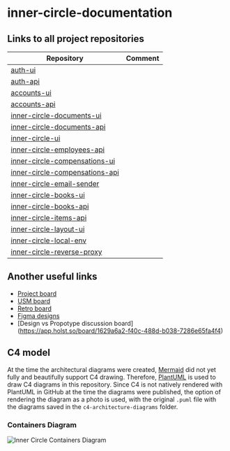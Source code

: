 # inner-circle-documentation

## Links to all project repositories

| Repository                                                                                         | Comment    |
|----------------------------------------------------------------------------------------------------|------------|
| [auth-ui](https://github.com/TourmalineCore/auth-ui)                                               |            |
| [auth-api](https://github.com/TourmalineCore/auth-api)                                             |            |
| [accounts-ui](https://github.com/TourmalineCore/accounts-ui)                                       |            |
| [accounts-api](https://github.com/TourmalineCore/accounts-api)                                     |            |
| [inner-circle-documents-ui](https://github.com/TourmalineCore/inner-circle-documents-ui)           |            |
| [inner-circle-documents-api](https://github.com/TourmalineCore/inner-circle-documents-api)         |            |
| [inner-circle-ui](https://github.com/TourmalineCore/inner-circle-ui)                               |            |
| [inner-circle-employees-api](https://github.com/TourmalineCore/inner-circle-employees-api)         |            |
| [inner-circle-compensations-ui](https://github.com/TourmalineCore/inner-circle-compensations-ui)   |            |
| [inner-circle-compensations-api](https://github.com/TourmalineCore/inner-circle-compensations-api) |            |
| [inner-circle-email-sender](https://github.com/TourmalineCore/inner-circle-email-sender)           |            |
| [inner-circle-books-ui](https://github.com/TourmalineCore/inner-circle-books-ui)                   |            |
| [inner-circle-books-api](https://github.com/TourmalineCore/inner-circle-books-api)                 |            |
| [inner-circle-items-api](https://github.com/TourmalineCore/inner-circle-items-api)                 |            |
| [inner-circle-layout-ui](https://github.com/TourmalineCore/inner-circle-layout-ui)                 |            |
| [inner-circle-local-env](https://github.com/TourmalineCore/inner-circle-local-env)                 |            |
| [inner-circle-reverse-proxy](https://github.com/TourmalineCore/inner-circle-reverse-proxy)         |            |

## Another useful links
- [Project board](https://github.com/orgs/TourmalineCore/projects/5)
- [USM board](https://board.mail.ru/?utm_source=portal&utm_medium=portal_navigation&utm_campaign=board.vk.com_cross_navimt_link_id%3Dykpiid2&uid=94acfbe7-8699-47d4-92df-fb705322e541)
- [Retro board](https://app.holst.so/board/047a6d87-4a7c-4179-840f-8c54f6fd21d2)
- [Figma designs](https://www.figma.com/design/O4Kbm638zRYHhVqN9FBm5D/Inner-Circle?t=kPjBwo15UyXLnic5-0)
- [Design vs Propotype discussion board] (https://app.holst.so/board/1629a6a2-f40c-488d-b038-7286e65fa4f4)

## C4 model

At the time the architectural diagrams were created, [Mermaid](https://mermaid.js.org/) did not yet fully and beautifully support C4 drawing. 
Therefore, [PlantUML](https://plantuml.com/en/stdlib) is used to draw C4 diagrams in this repository. Since C4 is not natively rendered with PlantUML in GitHub at the time the diagrams were published, the option of rendering the diagram as a photo is used, with the original `.puml` file with the diagrams saved in the `c4-architecture-diagrams` folder.


### Containers Diagram 

![Inner Circle Containers Diagram](https://www.plantuml.com/plantuml/png/dLPHRo8t47xdLxXvQP08dDG-LFTq2Q1hggHDGz2fJyZi3c35Qs_jsIDHrVzUUnOcwm8-BZmWpsZc-yRpsUFzv54wR2hT-q6PGZSbY0rYxJ-EHavkXsk5csRPU725DGW6XuMjHhMM9kPSUIorMex6FryzHDVy_cvKIO_WWcin3XbI6N33EkBt_BCojNIo4bidwo-gn8tuwSE7tjtrNt_CdnPVRfz-NTnDFqz_drpsUxqRsvXIkjVBMnCWnieL6lQ-WRWWhsZT5_r_UcBtuxJh1ZUT-6XUz0K5yeyhfEZvxIvEp6ylml8HP86ZtsPn_I3NuCNAEk5WhJmwYSgQWP0X70ogWcmXJIbgwVtMkZ94Ui3XHJz3UVt0d64PYOO6KFmILy51X4Seq3w34Mi8CArpgm92L4dKu2hbVN3wazIJ9P5FRlRSanlQe_MuTZ3xyovQCxGE_F_PbGabLRJ-ABHTApDus_16-ir001PTvdzxHxGfYh14tz5dxpgj4MUHJdiZgrKbZGmbheNSHG-4infysqGmqY1rASz78Z7XQQ7UpqQQC1_fmdGvRL8UEWNT0p3OitPb-vOsqwhMzXMWAmxxCkgGAcU9KJkxKXgeBLfv57ObOCUGaOEBQFLWCo_8knb94YOXJTZAYCAuF_hqiXXPmK0KrjNMIQHQebRU6gb3abJwhAipiKLJGNfts9UHXsD89xQorwVag2RiIPQXbLJsLwbLcHoc31-fnOGPjPWjZy_QC2HfmzOHRKWvV1K1KowbXs_rU6oh6eod2hfzJloPNYTnrE_4SzR8eaOx-Bi1Zz4ikWYyWImrjJxbphJ_dSIiHqfDcYIUp9r9ECuOLibGa4hFm9JW0XnPeZNJNKQVRw-P5sZVRh-mfdCfAQ0bPK8cMqnVyF8-1DpObm0PLqFNY9Yoj2-H9GI0CpAMuBwg0g8lW17C8sZ-ok2dFu0y0uaY2gcfD3eQqzaJ5K5fY_ab9wHlqcV0xhmd7UahW5w2mZe71Oh2GUaFOTz0-MFW4MGfLivMT0YsJY48jCTIqhvJT_axuCg1bWZbhjr90pfF-7vzVYCuFMd5UPKdgUbJ4fBfj5Fx2WTltrabQ233heBDX-PaHIphEAB0YFAXbKIkCFwtyKmpsbDqTilWQPbivJPy16NUoJsdsPoPlXbid8Je7oQUEYiyx0_FIegHLyop93JRa-8FXd3Y-8v3TvYNU79gv43EtH5396taCPHCDffqzqyF8UrJS3UL_Wy0)
